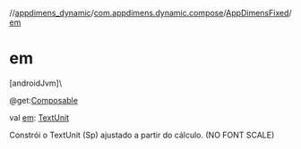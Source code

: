 //[appdimens_dynamic](../../../index.md)/[com.appdimens.dynamic.compose](../index.md)/[AppDimensFixed](index.md)/[em](em.md)

# em

[androidJvm]\

@get:[Composable](https://developer.android.com/reference/kotlin/androidx/compose/runtime/Composable.html)

val [em](em.md): [TextUnit](https://developer.android.com/reference/kotlin/androidx/compose/ui/unit/TextUnit.html)

Constrói o TextUnit (Sp) ajustado a partir do cálculo. (NO FONT SCALE)